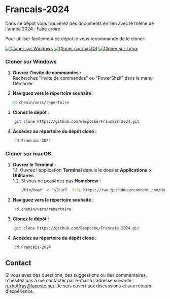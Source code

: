 # Francais-2024

Dans ce dépot vous trouverez des documents en lien avec le thème de l'année 2024 : Faire croire

Pour utiliser facilement ce dépot je vous recommande de le cloner:

[![Cloner sur Windows](https://img.shields.io/badge/Cloner%20sur-Windows-success)](#cloner-sur-windows)
[![Cloner sur macOS](https://img.shields.io/badge/Cloner%20sur-macOS-success)](#cloner-sur-macos)
[![Cloner sur Linux](https://img.shields.io/badge/Cloner%20sur-Linux-success)](#cloner-sur-linux)

### Cloner sur Windows

1. **Ouvrez l'invite de commandes :**  
   Recherchez "Invite de commandes" ou "PowerShell" dans le menu Démarrer.

2. **Naviguez vers le répertoire souhaité :**
```sh
   cd chemin/vers/repertoire
```
3. **Clonez le dépôt :**
```sh
    git clone https://github.com/Bespocke/Francais-2024.git
```

4. **Accédez au répertoire du dépôt cloné :**
```sh
    cd Francais-2024
```

### Cloner sur macOS

1. **Ouvrez le Terminal :**   
    1.1. Ouvrez l'application **Terminal** depuis le dossier **Applications > Utilitaires**.  
    1.2. Si vous ne possédez pas **Homebrew** :   
    ```bash
        /bin/bash -c "$(curl -fsSL https://raw.githubusercontent.com/Homebrew/install/HEAD/install.sh)"
    ```
2. **Naviguez vers le répertoire souhaité :**

```sh
    cd chemin/vers/repertoire
```
3. **Clonez le dépôt :**

```sh
    git clone https://github.com/Bespocke/Francais-2024.git
```

4. **Accédez au répertoire du dépôt cloné :**

```sh
    cd Francais-2024
```

## Contact

Si vous avez des questions, des suggestions ou des commentaires, n'hésitez pas à me contacter par e-mail à l'adresse suivante : [n.xhoffray@laposte.net](mailto:n.xhoffray@laposte.net). Je suis ouvert aux discussions et aux retours d'expérience.
